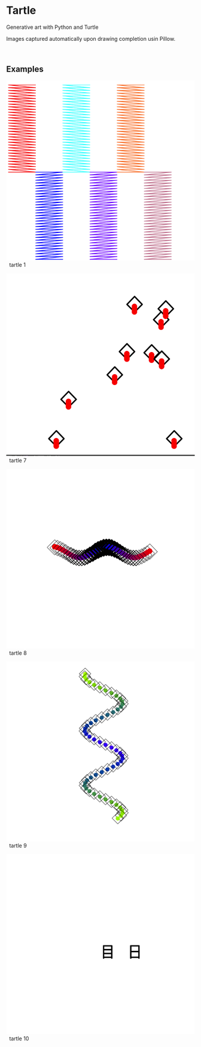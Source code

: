 # Tartle
Generative art with Python and Turtle

Images captured automatically upon drawing completion usin Pillow.

&nbsp;
## Examples

![alt text](./tartle01/tart.png)
&nbsp;
tartle 1
&nbsp;

![alt text](./tartle7/tart.png)
&nbsp;
tartle 7
&nbsp;

![alt text](./tartle8/tart.png)
&nbsp;
tartle 8
&nbsp;

![alt text](./tartle9/tart.png)
&nbsp;
tartle 9
&nbsp;

![alt text](./tartle10/tart.png)
&nbsp;
tartle 10
&nbsp;
